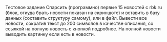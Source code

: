 
Тестовое задание
Спарсить (программно) первые 15 новостей с rbk.ru (блок, откуда брать новости показан на скриншоте) и вставить в базу данных (составить структуру самому), или в файл. 
Вывести все новости, сократив текст до 200 символов в качестве описания, со ссылкой на полную новость с кнопкой подробнее. 
На полной новости выводить картинку если есть в новости.
